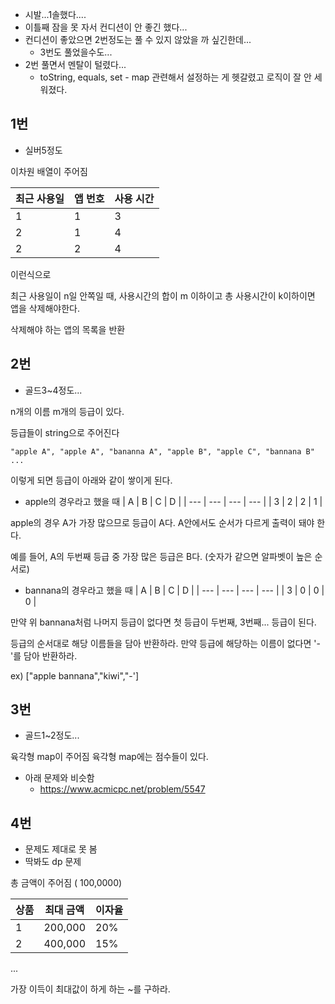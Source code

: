 * 시발...1솔했다....
* 이틀째 잠을 못 자서 컨디션이 안 좋긴 했다...
* 컨디션이 좋았으면 2번정도는 풀 수 있지 않았을 까 싶긴한데...
  * 3번도 풀었을수도...
* 2번 풀면서 멘탈이 털렸다...
  * toString, equals, set - map 관련해서 설정하는 게 헷갈렸고 로직이 잘 안 세워졌다.

## 1번

* 실버5정도

이차원 배열이 주어짐

| 최근 사용일 | 앱 번호 | 사용 시간 |
| ----------- | ------- | --------- |
| 1           | 1       | 3         |
| 2           | 1       | 4         |
| 2           | 2       | 4         |

이런식으로

최근 사용일이 n일 안쪽일 때, 사용시간의 합이 m 이하이고
총 사용시간이 k이하이면 앱을 삭제해야한다.

삭제해야 하는 앱의 목록을 반환

## 2번

* 골드3~4정도...

n개의 이름
m개의 등급이 있다.

등급들이 string으로 주어진다
```
"apple A", "apple A", "bananna A", "apple B", "apple C", "bannana B" ...
```

이렇게 되면 등급이 아래와 같이 쌓이게 된다.

* apple의 경우라고 했을 때
| A   | B   | C   | D   |
| --- | --- | --- | --- |
| 3   | 2   | 2   | 1   |

apple의 경우 A가 가장 많으므로 등급이 A다.
A안에서도 순서가 다르게 출력이 돼야 한다.

예를 들어, A의 두번째 등급 중 가장 많은 등급은 B다. (숫자가 같으면 알파벳이 높은 순서로)

* bannana의 경우라고 했을 때
| A   | B   | C   | D   |
| --- | --- | --- | --- |
| 3   | 0   | 0   | 0   |

만약 위 bannana처럼 나머지 등급이 없다면 첫 등급이 두번째, 3번째... 등급이 된다.

등급의 순서대로 해당 이름들을 담아 반환하라.
만약 등급에 해당하는 이름이 없다면 '-'를 담아 반환하라.

ex) ["apple bannana","kiwi","-']

## 3번

* 골드1~2정도...

육각형 map이 주어짐
육각형 map에는 점수들이 있다.

* 아래 문제와 비슷함
  * https://www.acmicpc.net/problem/5547


## 4번

* 문제도 제대로 못 봄
* 딱봐도 dp 문제

총 금액이 주어짐 ( 100,0000)

| 상품 | 최대 금액 | 이자율 |
| ---- | --------- | ------ |
| 1    | 200,000   | 20%    |
| 2    | 400,000   | 15%    |
...

가장 이득이 최대값이 하게 하는 ~를 구하라.
